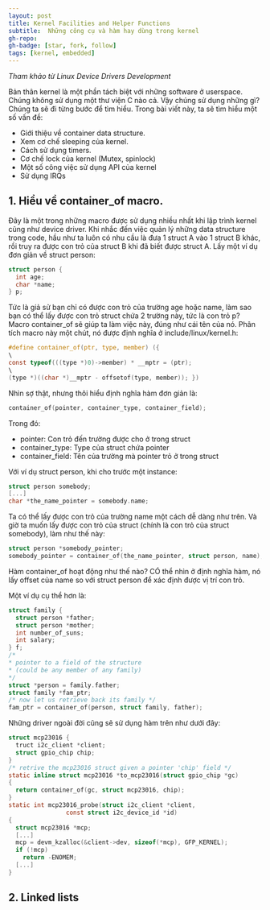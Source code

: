 ```yaml
---
layout: post
title: Kernel Facilities and Helper Functions
subtitle:  Những công cụ và hàm hay dùng trong kernel
gh-repo: 
gh-badge: [star, fork, follow]
tags: [kernel, embedded]
---
```


_Tham khảo từ Linux Device Drivers Development_

Bản thân kernel là một phần tách biệt với những software ở userspace. Chúng không sử dụng một thư viện C nào cả. Vậy chúng sử dụng những gì? Chúng ta sẽ đi từng bước để tìm hiểu. Trong bài viết này, ta sẽ tìm hiểu một số vấn đề:
  - Giới thiệu về container data structure.
  - Xem cơ chế sleeping của kernel.
  - Cách sử dụng timers.
  - Cơ chế lock của kernel (Mutex, spinlock)
  - Một số công việc sử dụng API của kernel
  - Sử dụng IRQs

## 1. Hiểu về container_of macro.
  Đây là một trong những macro được sử dụng nhiều nhất khi lập trình kernel cũng như device driver. Khi nhắc đến việc quản lý những data structure trong code, hầu như ta luôn có nhu cầu là đưa 1 struct A vào 1 struct B khác, rồi truy ra được con trỏ của struct B khi đã biết được struct A. Lấy một ví dụ đơn giản về struct person:
 
  ```c
  struct person {
    int age;
    char *name;
  } p;
  ```
  Tức là giả sử bạn chỉ có được con trỏ của trường age hoặc name, làm sao bạn có thể lấy được con trỏ struct chứa 2 trường này, tức là con trỏ p? Macro container_of sẽ giúp ta làm việc này, đúng như cái tên của nó. Phân tích macro này một chút, nó được định nghĩa ở include/linux/kernel.h:
  ```c
  #define container_of(ptr, type, member) ({
  \
  const typeof(((type *)0)->member) * __mptr = (ptr);
  \
  (type *)((char *)__mptr - offsetof(type, member)); })
  ```
  Nhìn sợ thật, nhưng thôi hiểu định nghĩa hàm đơn giản là:
  ```c
  container_of(pointer, container_type, container_field);
  ```
  Trong đó:
  - pointer: Con trỏ đến trường được cho ở trong struct
  - container_type: Type của struct chứa pointer
  - container_field: Tên của trường mà pointer trỏ ở trong struct
  
  Với ví dụ struct person, khi cho trước một instance:
  ```c
  struct person somebody;
  [...]
  char *the_name_pointer = somebody.name;
  ```

  Ta có thể lấy được con trỏ của trường name một cách dễ dàng như trên. Và giờ ta muốn lấy được con trỏ của struct (chính là con trỏ của struct somebody), làm như thế này:

  ```c
  struct person *somebody_pointer;
  somebody_pointer = container_of(the_name_pointer, struct person, name);
  ```
  Hàm container_of hoạt động như thế nào? CÓ thể nhìn ở định nghĩa hàm, nó lấy offset của name so với struct person để xác định được vị trí con trỏ. 

  Một ví dụ cụ thể hơn là:
  ```c
  struct family {
    struct person *father;
    struct person *mother;
    int number_of_suns;
    int salary;
  } f;
  /*
  * pointer to a field of the structure
  * (could be any member of any family)
  */
  struct *person = family.father;
  struct family *fam_ptr;
  /* now let us retrieve back its family */
  fam_ptr = container_of(person, struct family, father);
  ```
 Những driver ngoài đời cũng sẽ sử dụng hàm trên như dưới đây:
  ```c
  struct mcp23016 {
    truct i2c_client *client;
    struct gpio_chip chip;
  }
  /* retrive the mcp23016 struct given a pointer 'chip' field */
  static inline struct mcp23016 *to_mcp23016(struct gpio_chip *gc)
  {
    return container_of(gc, struct mcp23016, chip);
  } 
  static int mcp23016_probe(struct i2c_client *client,
                  const struct i2c_device_id *id)
  {
    struct mcp23016 *mcp;
    [...]
    mcp = devm_kzalloc(&client->dev, sizeof(*mcp), GFP_KERNEL);
    if (!mcp)
      return -ENOMEM;
    [...]
  }
  ```
## 2. Linked lists